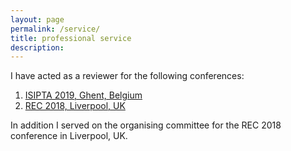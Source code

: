 ```yaml
---
layout: page
permalink: /service/
title: professional service
description:
---
```


I have acted as a reviewer for the following conferences:

1. [ISIPTA 2019, Ghent, Belgium](http://www.isipta2019.ugent.be/)
2. [REC 2018, Liverpool, UK](http://riskinstitute.org.uk/rec2018)

In addition I served on the organising committee for the REC 2018 conference in Liverpool, UK.

